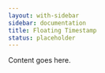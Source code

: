 ```yaml
---
layout: with-sidebar
sidebar: documentation
title: Floating Timestamp
status: placeholder
---
```


Content goes here.
